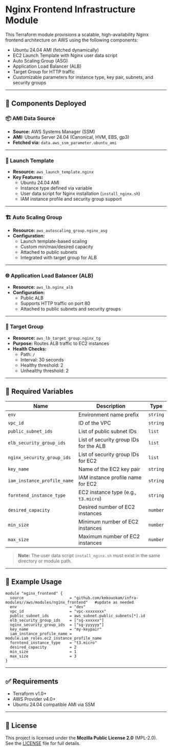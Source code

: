 # Nginx Frontend Infrastructure Module

This Terraform module provisions a scalable, high-availability Nginx frontend architecture on AWS using the following components:

- Ubuntu 24.04 AMI (fetched dynamically)
- EC2 Launch Template with Nginx user data script
- Auto Scaling Group (ASG)
- Application Load Balancer (ALB)
- Target Group for HTTP traffic
- Customizable parameters for instance type, key pair, subnets, and security groups

---

## 🧱 Components Deployed

### 📦 AMI Data Source
- **Source:** AWS Systems Manager (SSM)
- **AMI:** Ubuntu Server 24.04 (Canonical, HVM, EBS, gp3)
- **Fetched via:** `data.aws_ssm_parameter.ubuntu_ami`

---

### 🚀 Launch Template
- **Resource:** `aws_launch_template.nginx`
- **Key Features:**
  - Ubuntu 24.04 AMI
  - Instance type defined via variable
  - User data script for Nginx installation (`install_nginx.sh`)
  - IAM instance profile and security group support

---

### 🏗️ Auto Scaling Group
- **Resource:** `aws_autoscaling_group.nginx_asg`
- **Configuration:**
  - Launch template-based scaling
  - Custom min/max/desired capacity
  - Attached to public subnets
  - Integrated with target group for ALB

---

### 🌐 Application Load Balancer (ALB)
- **Resource:** `aws_lb.nginx_alb`
- **Configuration:**
  - Public ALB
  - Supports HTTP traffic on port 80
  - Attached to public subnets and security groups

---

### 🎯 Target Group
- **Resource:** `aws_lb_target_group.nginx_tg`
- **Purpose:** Routes ALB traffic to EC2 instances
- **Health Checks:**
  - Path: `/`
  - Interval: 30 seconds
  - Healthy threshold: 2
  - Unhealthy threshold: 2

---

## 🔧 Required Variables

| Name                        | Description                                | Type     |
|-----------------------------|--------------------------------------------|----------|
| `env`                       | Environment name prefix                     | `string` |
| `vpc_id`                    | ID of the VPC                               | `string` |
| `public_subnet_ids`         | List of public subnet IDs                   | `list`   |
| `elb_security_group_ids`    | List of security group IDs for the ALB      | `list`   |
| `nginx_security_group_ids`  | List of security group IDs for EC2          | `list`   |
| `key_name`                  | Name of the EC2 key pair                    | `string` |
| `iam_instance_profile_name`| IAM instance profile name for EC2           | `string` |
| `forntend_instance_type`    | EC2 instance type (e.g., `t3.micro`)        | `string` |
| `desired_capacity`          | Desired number of EC2 instances             | `number` |
| `min_size`                  | Minimum number of EC2 instances             | `number` |
| `max_size`                  | Maximum number of EC2 instances             | `number` |

> **Note:** The user data script `install_nginx.sh` must exist in the same directory or module path.

---

## 🚀 Example Usage

```hcl
module "nginx_frontend" {
  source                    = "github.com/kmkouokam/infra-modules//aws/modules/nginx_frontend"   #update as needed
  env                       = "dev"
  vpc_id                    = "vpc-xxxxxxxx"
  public_subnet_ids         = aws_subnet.public_subnets[*].id
  elb_security_group_ids    = ["sg-xxxxxx"]
  nginx_security_group_ids  = ["sg-yyyyyy"]
  key_name                  = "my-keypair"
  iam_instance_profile_name = module.iam_roles.ec2_instance_profile_name
  forntend_instance_type    = "t3.micro"
  desired_capacity          = 2
  min_size                  = 1
  max_size                  = 3
}
```

---

## ✅ Requirements

- Terraform v1.0+
- AWS Provider v4.0+
- Ubuntu 24.04 compatible AMI via SSM

---

## 📄 License

This project is licensed under the **Mozilla Public License 2.0** (MPL-2.0).  
See the [LICENSE](./LICENSE) file for full details.
